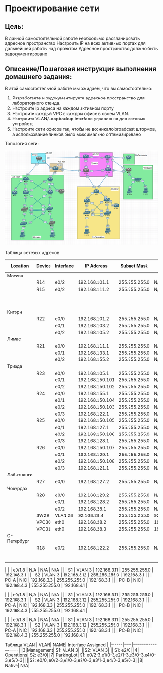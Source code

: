 # Проектирование сети

## Цель:
В данной самостоятельной работе необходимо распланировать адресное пространство
Настроить IP на всех активных портах для дальнейшей работы над проектом
Адресное пространство должно быть задокументировано

## Описание/Пошаговая инструкция выполнения домашнего задания:
В этой самостоятельной работе мы ожидаем, что вы самостоятельно:

1. Разработаете и задокументируете адресное пространство для лабораторного стенда.
2. Настроите ip адреса на каждом активном порту
3. Настроите каждый VPC в каждом офисе в своем VLAN.
4. Настроите VLAN/Loopbackup interface управления для сетевых устройств
5. Настроите сети офисов так, чтобы не возникало broadcast штормов, а использование линков было максимально оптимизировано



Топология сети:

![](base_scheme.png)

  Таблица сетевых адресов


| Location | Device | Interface | IP Address   | Subnet Mask     |Default Gateway|
|-------   |------- |------     |---------     |---------------- |---------------|
|  Москва  |        |           |              |                 |               |
|          |R14     |e0/2       |192.168.101.1 |255.255.255.0    |N/A            |
|          |R15     |e0/2       |192.168.111.2 |255.255.255.0    |N/A            |
|          |        |           |              |                 | 			     |
|          |        |           |              |                 |               |
|          |        |           |              |                 | 			     |
|          |        |           |              |                 |               |
|          |        |           |              |                 | 			     |
|          |        |           |              |                 |               |
|          |        |           |              |                 | 			     | 
|          |        |           |              |                 | 			     |
|          |        |           |              |                 |               |
|          |        |           |              |                 | 			     | 
|  Киторн  |        |           |              |                 | 			     |
|          |R22     |e0/0       |192.168.101.2 |255.255.255.0    |N/A            |
|          |        |e0/1       |192.168.103.2 |255.255.255.0    |N/A            |
|          |        |e0/2       |192.168.105.2 |255.255.255.0    |N/A            |
|  Лимас   |        |           |              |                 | 			     |
|          |R21     |e0/0       |192.168.111.1 |255.255.255.0    |N/A            |
|          |        |e0/1       |192.168.133.1 |255.255.255.0    |N/A            |
|          |        |e0/2       |192.168.155.2 |255.255.255.0    |N/A            |
| Триада   |        |           |              |                 |               |
|          |R23     |e0/0       |192.168.105.1 |255.255.255.0    |N/A            |
|          |        |e0/1       |192.168.150.101 |255.255.255.0  |N/A            |
|          |        |e0/2       |192.168.150.102 |255.255.255.0  |N/A            |
|          |R24     |e0/0       |192.168.155.1 |255.255.255.0    |N/A            |
|          |        |e0/1       |192.168.150.104 |255.255.255.0  |N/A            |
|          |        |e0/2       |192.168.150.103 |255.255.255.0  |N/A            |
|          |        |e0/3       |192.168.122.1 |255.255.255.0  |N/A            |
|          |R25     |e0/0       |192.168.150.105 |255.255.255.0    |N/A            |
|          |        |e0/1       |192.168.127.1 |255.255.255.0  |N/A            |
|          |        |e0/2       |192.168.150.106 |255.255.255.0  |N/A            |
|          |        |e0/3       |192.168.128.1 |255.255.255.0  |N/A            |
|          |R26     |e0/0       |192.168.150.107 |255.255.255.0    |N/A            |
|          |        |e0/1       |192.168.129.1 |255.255.255.0  |N/A            |
|          |        |e0/2       |192.168.150.108 |255.255.255.0  |N/A            |
|          |        |e0/3       |192.168.121.1 |255.255.255.0  |N/A            |
|Лабытнанги|        |           |              |                 | 			     |
|          |R27     |e0/0       |192.168.127.2 |255.255.255.0    |N/A            |
|Чокурдах  |        |           |              |                 | 			     |
|          |R28     |e0/0       |192.168.129.2 |255.255.255.0    |N/A            |
|          |        |e0/1       |192.168.128.2 |255.255.255.0  |N/A            |
|          |        |e0/2       |192.168.28.1 |255.255.255.0  |N/A            |
|          |SW29    |VLAN 28    |92.168.28.4   |   255.255.255.0              | 	92.168.28.1		     |
|          |VPC30   |eth0       |192.168.28.2 |255.255.255.0    |192.168.28.1           |
|          |VPC31   |eth0       |192.168.28.3 |255.255.255.0    |192.168.28.1          |
|С-Петербург|        |           |              |                 |               |
|          |R18     |e0/2       |192.168.122.2 |255.255.255.0    |N/A            |
|          |        |           |              |                 | 			     |
|          |        |           |              |                 | 			     |
|          |        |           |              |                 | 			     |
|          |        |           |              |                 | 			     |
|          |        |           |              |                 | 			     |
|          |        |           |              |                 | 			     |
|          |        |           |              |                 | 			     |




















|      |        | e0/1.8   | N/A           | N/A             | N/A			|
|      | S1     | VLAN 3   | 192.168.3.11    | 255.255.255.0 | 192.168.3.1	|
|      | S2     | VLAN 3   | 192.168.3.12    | 255.255.255.0 | 192.168.3.1	|
|      | PC-A   | NIC      | 192.168.3.3   | 255.255.255.0   | 192.168.3.1	|
|       | PC-B   | NIC      | 192.168.4.3    | 255.255.255.0  | 192.168.4.1	|




















|      |        | e0/1.8   | N/A           | N/A             | N/A			|
|      | S1     | VLAN 3   | 192.168.3.11    | 255.255.255.0 | 192.168.3.1	|
|      | S2     | VLAN 3   | 192.168.3.12    | 255.255.255.0 | 192.168.3.1	|
|      | PC-A   | NIC      | 192.168.3.3   | 255.255.255.0   | 192.168.3.1	|
|       | PC-B   | NIC      | 192.168.4.3    | 255.255.255.0  | 192.168.4.1	|




















|      |        | e0/1.8   | N/A           | N/A             | N/A			|
|      | S1     | VLAN 3   | 192.168.3.11    | 255.255.255.0 | 192.168.3.1	|
|      | S2     | VLAN 3   | 192.168.3.12    | 255.255.255.0 | 192.168.3.1	|
|      | PC-A   | NIC      | 192.168.3.3   | 255.255.255.0   | 192.168.3.1	|
|       | PC-B   | NIC      | 192.168.4.3    | 255.255.255.0  | 192.168.4.1	|



Таблица VLAN
| VLAN| NAME| Interface Assigned |
|------|----|-------------------|
|3|Management| S1: VLAN 3|
|||S2: VLAN 3|
|||S1: e2/0|
|4| Operations| S2: e3/0|
|7| ParkingLot| S1: e0/2-3,e1/0-3,e2/1-3,e3/0-3,e4/0-3,e5/0-3|
|||S2: e0/0, e0/2-3,e1/0-3,e2/0-3,e3/1-3,e4/0-3,e5/0-3|
|8| Native| N/A|